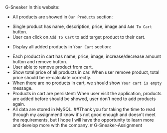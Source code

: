 G - S n e a k e r 
In this website:
- All products are showed in `Our Products` section:
+ Single product has name, description, price, image and `Add To Cart` button.
+ User can click on `Add To Cart` to add target product to their cart.
- Display all added products in `Your Cart` section:
+ Each product in cart has name, price, image, increase/decrease amount button and remove button.
+ User able to remove product from cart.
+ Show total price of all products in car. When user remove product, total price should be re-calculate correctly.
+ When there are no products in cart, we should show `Your cart is empty` message.
+ Products in cart are persistent: When user visit the application, products are added before should be showed, user don't need to add products again.
+ All data are stored in MySQL.
##Thank you for taking the time to read through my assignmentI know it's not good enough and doesn't meet the requirements, but I hope I will have the opportunity to learn more and develop more with the company.
#   G - S n e a k e r - A s s i g n m e n t  
 